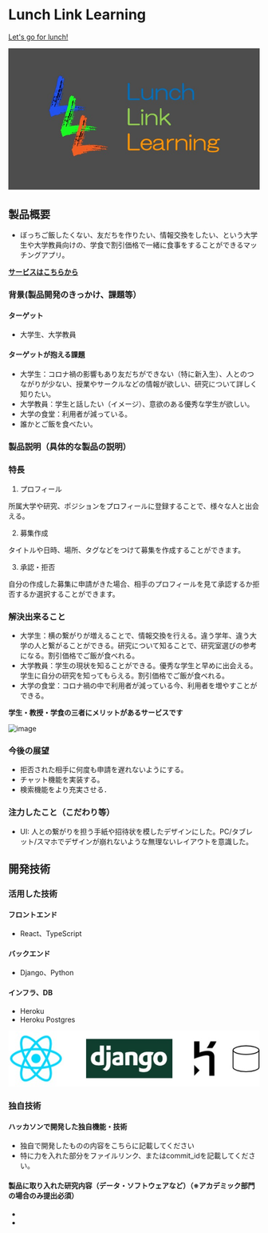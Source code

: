 # Lunch Link Learning

[Let's go for lunch!](https://salty-scrubland-05174.herokuapp.com/register)

<!-- [![IMAGE ALT TEXT HERE](https://jphacks.com/wp-content/uploads/2020/09/JPHACKS2020_ogp.jpg)](https://www.youtube.com/watch?v=G5rULR53uMk) -->

![logo](./logo.jpg)


## 製品概要
- ぼっちご飯したくない、友だちを作りたい、情報交換をしたい、という大学生や大学教員向けの、学食で割引価格で一緒に食事をすることができるマッチングアプリ。


**[サービスはこちらから](https://salty-scrubland-05174.herokuapp.com/register)**


### 背景(製品開発のきっかけ、課題等）
#### ターゲット
- 大学生、大学教員

#### ターゲットが抱える課題
- 大学生：コロナ禍の影響もあり友だちができない（特に新入生）、人とのつながりが少ない、授業やサークルなどの情報が欲しい、研究について詳しく知りたい。
- 大学教員：学生と話したい（イメージ）、意欲のある優秀な学生が欲しい。
- 大学の食堂：利用者が減っている。
- 誰かとご飯を食べたい。

### 製品説明（具体的な製品の説明）
### 特長
1. プロフィール

所属大学や研究、ポジションをプロフィールに登録することで、様々な人と出会える。

2. 募集作成

タイトルや日時、場所、タグなどをつけて募集を作成することができます。

3. 承認・拒否

自分の作成した募集に申請がきた場合、相手のプロフィールを見て承認するか拒否するか選択することができます。

### 解決出来ること
- 大学生：横の繋がりが増えることで、情報交換を行える。違う学年、違う大学の人と繋がることができる。研究について知ることで、研究室選びの参考になる。割引価格でご飯が食べれる。
- 大学教員：学生の現状を知ることができる。優秀な学生と早めに出会える。学生に自分の研究を知ってもらえる。割引価格でご飯が食べれる。
- 大学の食堂：コロナ禍の中で利用者が減っている今、利用者を増やすことができる。

**学生・教授・学食の三者にメリットがあるサービスです**

![image](https://user-images.githubusercontent.com/38308823/98436367-1f222900-211e-11eb-9a85-93f3d0545910.png)

### 今後の展望
- 拒否された相手に何度も申請を遅れないようにする。
- チャット機能を実装する。
- 検索機能をより充実させる．

### 注力したこと（こだわり等）
* UI: 人との繋がりを担う手紙や招待状を模したデザインにした。PC/タブレット/スマホでデザインが崩れないような無理ないレイアウトを意識した。

## 開発技術
### 活用した技術
#### フロントエンド
- React、TypeScript

#### バックエンド
- Django、Python

#### インフラ、DB
- Heroku
- Heroku Postgres

![構成](./構成.jpg)

### 独自技術
#### ハッカソンで開発した独自機能・技術
* 独自で開発したものの内容をこちらに記載してください
* 特に力を入れた部分をファイルリンク、またはcommit_idを記載してください。

#### 製品に取り入れた研究内容（データ・ソフトウェアなど）（※アカデミック部門の場合のみ提出必須）
* 
* 
